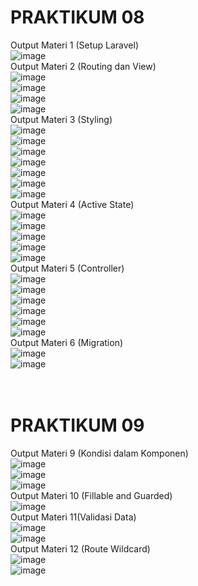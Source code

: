 # PRAKTIKUM 08 <br>
Output Materi 1 (Setup Laravel) <br>
![image](https://github.com/user-attachments/assets/41f60230-8ef5-4a17-a27d-a6fbda32cc3a)<br>
Output Materi 2 (Routing dan View)<br>
![image](https://github.com/user-attachments/assets/73e7c1dc-9cc3-4b34-bb36-d8e802d8389a)<br>
![image](https://github.com/user-attachments/assets/a1c2e1fe-db44-43e0-8790-7ee6113bd6b9)<br>
![image](https://github.com/user-attachments/assets/baa8cdd3-8bb8-43bc-b42b-6135db6b9413)<br>
![image](https://github.com/user-attachments/assets/ee3a93b8-b953-4d64-a307-48d9c915a97d)<br>
Output Materi 3 (Styling)<br>
![image](https://github.com/user-attachments/assets/42ce1ce5-4486-4be2-a57f-e3d6fbe96630)<br>
![image](https://github.com/user-attachments/assets/8713c6ef-6f97-43aa-86cc-bec6733bd1bb)<br>
![image](https://github.com/user-attachments/assets/9a8468ca-ea21-4d34-9b89-b8533faa25b3)<br>
![image](https://github.com/user-attachments/assets/5483ff70-a68b-46e7-9901-055d15d6f4de)<br>
![image](https://github.com/user-attachments/assets/a5cf93e9-6fea-4346-b35c-9f4e972e3f10)<br>
![image](https://github.com/user-attachments/assets/8b8e6970-344d-47a0-805e-ee3eb07cf77f)<br>
![image](https://github.com/user-attachments/assets/e17e5a5d-6283-414c-9813-a12fb27dbb03)<br>
Output Materi 4 (Active State)<br>
![image](https://github.com/user-attachments/assets/df5ca33c-699f-46ae-a5e6-5c90096e744b)<br>
![image](https://github.com/user-attachments/assets/6af20759-d74c-44bd-b38d-e9b5276db14c)<br>
![image](https://github.com/user-attachments/assets/9e632c0a-d830-478b-90df-2d06301db5b9)<br>
![image](https://github.com/user-attachments/assets/bedf7119-d594-43fb-9d2d-ded5f07c4512)<br>
![image](https://github.com/user-attachments/assets/9c1938ae-1383-4182-8f46-c9377cb9ab58)<br>
Output Materi 5 (Controller)<br>
![image](https://github.com/user-attachments/assets/bd785590-09f7-4f2a-8a77-5f527dcf3b11)<br>
![image](https://github.com/user-attachments/assets/98618dce-4499-4707-8ac6-c6128d698d25)<br>
![image](https://github.com/user-attachments/assets/a1d78ea3-fd85-4d5e-947b-668d16cece99)<br>
![image](https://github.com/user-attachments/assets/c0ec7d6c-0366-4a99-8e39-d5b256b3b739)<br>
![image](https://github.com/user-attachments/assets/7019c981-904d-456f-9727-bc2b817c204a)<br>
![image](https://github.com/user-attachments/assets/68ce519e-c541-4e46-8814-92876b866569)<br>
Output Materi 6 (Migration)<br>
![image](https://github.com/user-attachments/assets/14c2245b-5cc9-440d-b5ee-ae382d03e945)<br>
![image](https://github.com/user-attachments/assets/4c2d6a88-5b68-41af-be59-cc254b1eafc4)<br>
<br>
<br>
# PRAKTIKUM 09<br>
Output Materi 9 (Kondisi dalam Komponen)<br>
![image](https://github.com/user-attachments/assets/21dec3f5-d48f-4efa-a64f-34bcd9c9945e)<br>
![image](https://github.com/user-attachments/assets/02cfbd52-8643-4e1c-902f-725e4d776936)<br>
![image](https://github.com/user-attachments/assets/8588bd59-23e4-44e6-821b-942b68118a35)<br>
Output Materi 10 (Fillable and Guarded)<br>
![image](https://github.com/user-attachments/assets/113feb44-5823-4435-92c2-5c4bf8b4b45c)<br>
Output Materi 11(Validasi Data)<br>
![image](https://github.com/user-attachments/assets/16acd50c-ab84-42b3-976d-ce420aaa3d88)<br>
![image](https://github.com/user-attachments/assets/94c6649e-854c-4ceb-87df-8130064021e8)<br>
Output Materi 12 (Route Wildcard)<br>
![image](https://github.com/user-attachments/assets/a1f5c36e-1b1e-485f-8d1b-22ee7f65b575)<br>
![image](https://github.com/user-attachments/assets/3abd0d30-ef09-4c24-b656-672cb4b8ab56)<br>







